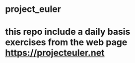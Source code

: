 # project_euler
# this repo include a daily basis exercises from the web page https://projecteuler.net
